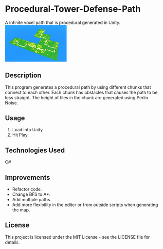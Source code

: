 # Procedural-Tower-Defense-Path
A infinite voxel path that is procedural generated in Unity. <br>
<img src="path-example.JPG" width=40% height=40%>

## Description
This program generates a procedural path by using different chunks that connect to each other. Each chunk has obstacles that causes the path to be less straight. The height of tiles in the chunk are generated using Perlin Noise.

## Usage
1. Load into Unity
2. Hit Play

## Technologies Used
C#

## Improvements
 - Refactor code.
 - Change BFS to A*.
 - Add multiple paths.
 - Add more flexibility in the editor or from outside scripts when generating the map.

## License

This project is licensed under the  MIT License - see the LICENSE file for details.
